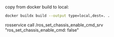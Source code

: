copy from docker build to local:

```bash
docker buildx build --output type=local,dest=. .
```

rosservice call /ros_set_chassis_enable_cmd_srv "ros_set_chassis_enable_cmd: false"